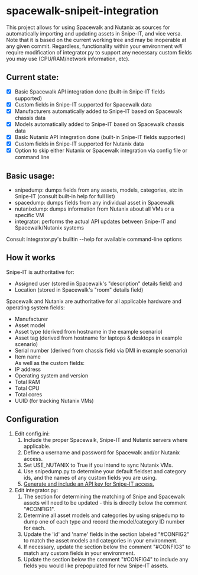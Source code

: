 # spacewalk-snipeit-integration
This project allows for using Spacewalk and Nutanix as sources for automatically importing and updating assets in Snipe-IT, and vice versa.
Note that it is based on the current working tree and may be inoperable at any given commit.  Regardless, functionality within
your environment *will* require modification of integrator.py to support any necessary custom fields you may use (CPU/RAM/network information, etc).

## Current state:
- [x] Basic Spacewalk API integration done (built-in Snipe-IT fields supported)
- [x] Custom fields in Snipe-IT supported for Spacewalk data
- [x] Manufacturers automatically added to Snipe-IT based on Spacewalk chassis data
- [x] Models automatically added to Snipe-IT based on Spacewalk chassis data
- [x] Basic Nutanix API integration done (built-in Snipe-IT fields supported)
- [x] Custom fields in Snipe-IT supported for Nutanix data
- [x] Option to skip either Nutanix or Spacewalk integration via config file or command line

## Basic usage:
 - snipedump: dumps fields from any assets, models, categories, etc in Snipe-IT (consult built-in help for full list)
 - spacedump: dumps fields from any individual asset in Spacewalk
 - nutanixdump: dumps information from Nutanix about all VMs or a specific VM
 - integrator: performs the actual API updates between Snipe-IT and Spacewalk/Nutanix systems
  
Consult integrator.py's builtin --help for available command-line options
  
## How it works
Snipe-IT is authoritative for:
* Assigned user (stored in Spacewalk's "description" details field) and
* Location (stored in Spacewalk's "room" details field)

Spacewalk and Nutanix are authoritative for all applicable hardware and operating system fields:
* Manufacturer
* Asset model
* Asset type (derived from hostname in the example scenario)
* Asset tag (derived from hostname for laptops & desktops in example scenario)
* Serial number (derived from chassis field via DMI in example scenario)
* Item name  
As well as the custom fields:
* IP address
* Operating system and version
* Total RAM
* Total CPU
* Total cores
* UUID (for tracking Nutanix VMs)

## Configuration
1. Edit config.ini:
    1. Include the proper Spacewalk, Snipe-IT and Nutanix servers where applicable.
    2. Define a username and password for Spacewalk and/or Nutanix access.
    3. Set USE_NUTANIX to True if you intend to sync Nutanix VMs.
	4. Use snipedump.py to determine your default fieldset and category ids, and the names of any custom fields you are using.
    4. [Generate and include an API key for Snipe-IT access.](https://snipe-it.readme.io/reference#generating-api-tokens)
2. Edit integrator.py:
   1. The section for determining the matching of Snipe and Spacewalk assets will need to be updated - this is directly below the comment "#CONFIG1".
   2. Determine all asset models and categories by using snipedump to dump one of each type and record the model/category ID number for each.
   3. Update the 'id' and 'name' fields in the section labeled "#CONFIG2" to match the asset models and categories in your environment.
   4. If necessary, update the section below the comment "#CONFIG3" to match any custom fields in your environment.
   5. Update the section below the comment "#CONFIG4" to include any fields you would like prepopulated for new Snipe-IT assets.
